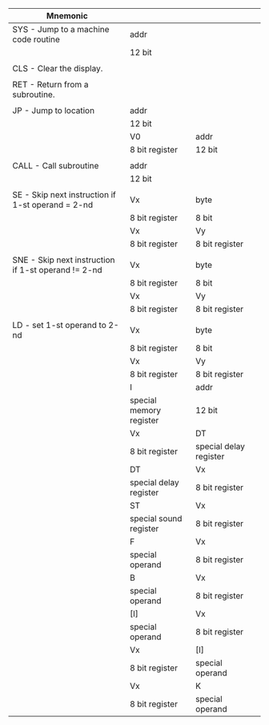 
| Mnemonic                                            |                         |                        |     |
| --------------------------------------------------- | ----------------------- | ---------------------- | --- |
| SYS - Jump to a machine code routine                | addr                    |                        |     |
|                                                     | 12 bit                  |                        |     |
|                                                     |                         |                        |     |
| CLS - Clear the display.                            |                         |                        |     |
|                                                     |                         |                        |     |
| RET - Return from a subroutine.                     |                         |                        |     |
|                                                     |                         |                        |     |
| JP - Jump to location                               | addr                    |                        |     |
|                                                     | 12 bit                  |                        |     |
|                                                     | V0                      | addr                   |     |
|                                                     | 8 bit register          | 12 bit                 |     |
|                                                     |                         |                        |     |
| CALL - Call subroutine                              | addr                    |                        |     |
|                                                     | 12 bit                  |                        |     |
|                                                     |                         |                        |     |
| SE - Skip next instruction if 1-st operand = 2-nd   | Vx                      | byte                   |     |
|                                                     | 8 bit register          | 8 bit                  |     |
|                                                     | Vx                      | Vy                     |     |
|                                                     | 8 bit register          | 8 bit register         |     |
|                                                     |                         |                        |     |
| SNE - Skip next instruction if 1-st operand != 2-nd | Vx                      | byte                   |     |
|                                                     | 8 bit register          | 8 bit                  |     |
|                                                     | Vx                      | Vy                     |     |
|                                                     | 8 bit register          | 8 bit register         |     |
|                                                     |                         |                        |     |
| LD - set 1-st operand to 2-nd                       | Vx                      | byte                   |     |
|                                                     | 8 bit register          | 8 bit                  |     |
|                                                     | Vx                      | Vy                     |     |
|                                                     | 8 bit register          | 8 bit register         |     |
|                                                     | I                       | addr                   |     |
|                                                     | special memory register | 12 bit                 |     |
|                                                     | Vx                      | DT                     |     |
|                                                     | 8 bit register          | special delay register |     |
|                                                     | DT                      | Vx                     |     |
|                                                     | special delay register  | 8 bit register         |     |
|                                                     | ST                      | Vx                     |     |
|                                                     | special sound register  | 8 bit register         |     |
|                                                     | F                       | Vx                     |     |
|                                                     | special operand         | 8 bit register         |     |
|                                                     | B                       | Vx                     |     |
|                                                     | special operand         | 8 bit register         |     |
|                                                     | \[I]                    | Vx                     |     |
|                                                     | special operand         | 8 bit register         |     |
|                                                     | Vx                      | \[I]                   |     |
|                                                     | 8 bit register          | special operand        |     |
|                                                     | Vx                      | K                      |     |
|                                                     | 8 bit register          | special operand        |     |

